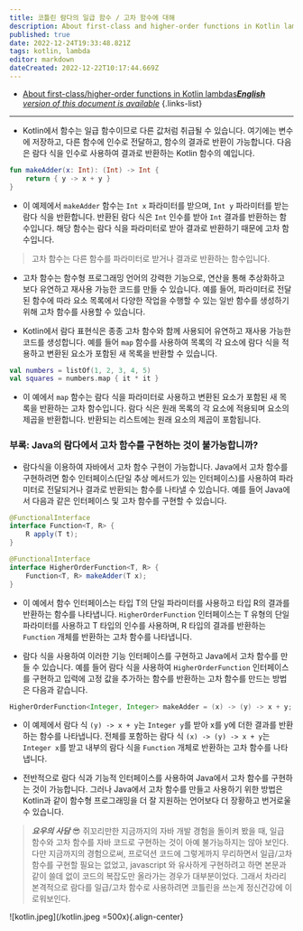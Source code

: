 ```yaml
---
title: 코틀린 람다의 일급 함수 / 고차 함수에 대해
description: About first-class and higher-order functions in Kotlin lambdas
published: true
date: 2022-12-24T19:33:48.821Z
tags: kotlin, lambda
editor: markdown
dateCreated: 2022-12-22T10:17:44.669Z
---
```


- [About first-class/higher-order functions in Kotlin lambdas***English** version of this document is available*](/en/dev/Kotlin/About-first-class-and-higher-order-functions-in-Kotlin-lambdas)
{.links-list}

---

- Kotlin에서 함수는 일급 함수이므로 다른 값처럼 취급될 수 있습니다. 여기에는 변수에 저장하고, 다른 함수에 인수로 전달하고, 함수의 결과로 반환이 가능합니다. 다음은 람다 식을 인수로 사용하여 결과로 반환하는 Kotlin 함수의 예입니다.

```kotlin
fun makeAdder(x: Int): (Int) -> Int {
    return { y -> x + y }
}
```

- 이 예제에서 `makeAdder` 함수는 `Int x` 파라미터를 받으며, `Int y` 파라미터를 받는 람다 식을 반환합니다. 반환된 람다 식은 `Int` 인수를 받아 `Int` 결과를 반환하는 함수입니다. 해당 함수는 람다 식을 파라미터로 받아 결과로 반환하기 때문에 고차 함수입니다. 

> 고차 함수는 다른 함수를 파라미터로 받거나 결과로 반환하는 함수입니다.

- 고차 함수는 함수형 프로그래밍 언어의 강력한 기능으로, 연산을 통해 추상화하고 보다 유연하고 재사용 가능한 코드를 만들 수 있습니다. 예를 들어, 파라미터로 전달된 함수에 따라 요소 목록에서 다양한 작업을 수행할 수 있는 일반 함수를 생성하기 위해 고차 함수를 사용할 수 있습니다.

- Kotlin에서 람다 표현식은 종종 고차 함수와 함께 사용되어 유연하고 재사용 가능한 코드를 생성합니다. 예를 들어 `map` 함수를 사용하여 목록의 각 요소에 람다 식을 적용하고 변환된 요소가 포함된 새 목록을 반환할 수 있습니다.

```kotlin
val numbers = listOf(1, 2, 3, 4, 5)
val squares = numbers.map { it * it }
```

- 이 예에서 `map` 함수는 람다 식을 파라미터로 사용하고 변환된 요소가 포함된 새 목록을 반환하는 고차 함수입니다. 람다 식은 원래 목록의 각 요소에 적용되며 요소의 제곱을 반환합니다. 반환되는 리스트에는 원래 요소의 제곱이 포함됩니다.

### 부록: Java의 람다에서 고차 함수를 구현하는 것이 불가능합니까?

- 람다식을 이용하여 자바에서 고차 함수 구현이 가능합니다. Java에서 고차 함수를 구현하려면 함수 인터페이스(단일 추상 메서드가 있는 인터페이스)를 사용하여 파라미터로 전달되거나 결과로 반환되는 함수를 나타낼 수 있습니다. 예를 들어 Java에서 다음과 같은 인터페이스 및 고차 함수를 구현할 수 있습니다.

```java
@FunctionalInterface
interface Function<T, R> {
    R apply(T t);
}

@FunctionalInterface
interface HigherOrderFunction<T, R> {
    Function<T, R> makeAdder(T x);
}
```

- 이 예에서 함수 인터페이스는 타입 T의 단일 파라미터를 사용하고 타입 R의 결과를 반환하는 함수를 나타냅니다. `HigherOrderFunction` 인터페이스는 T 유형의 단일 파라미터를 사용하고 T 타입의 인수를 사용하며, R 타입의 결과를 반환하는 `Function` 개체를 반환하는 고차 함수를 나타냅니다.

- 람다 식을 사용하여 이러한 기능 인터페이스를 구현하고 Java에서 고차 함수를 만들 수 있습니다. 예를 들어 람다 식을 사용하여 `HigherOrderFunction` 인터페이스를 구현하고 입력에 고정 값을 추가하는 함수를 반환하는 고차 함수를 만드는 방법은 다음과 같습니다.

```java
HigherOrderFunction<Integer, Integer> makeAdder = (x) -> (y) -> x + y;
```

- 이 예제에서 람다 식 `(y) -> x + y`는 `Integer y`를 받아 x를 y에 더한 결과를 반환하는 함수를 나타냅니다. 전체를 포함하는 람다 식 `(x) -> (y) -> x + y`는 `Integer x`를 받고 내부의 람다 식을 `Function` 개체로 반환하는 고차 함수를 나타냅니다.

- 전반적으로 람다 식과 기능적 인터페이스를 사용하여 Java에서 고차 함수를 구현하는 것이 가능합니다. 그러나 Java에서 고차 함수를 만들고 사용하기 위한 방법은 Kotlin과 같이 함수형 프로그래밍을 더 잘 지원하는 언어보다 더 장황하고 번거로울 수 있습니다.


> ***요우의 사담*** 😎
> 쥐꼬리만한 지금까지의 자바 개발 경험을 돌이켜 봤을 때, 일급 함수와 고차 함수를 자바 코드로 구현하는 것이 아예 불가능하지는 않아 보인다.
> 다만 지금까지의 경험으로써, 프로덕션 코드에 그렇게까지 무리하면서 일급/고차 함수를 구현할 필요는 없었고, javascript 와 유사하게 구현하려고 하면 본문과 같이 쓸데 없이 코드의 복잡도만 올라가는 경우가 대부분이었다.
> 그래서 차라리 본격적으로 람다를 일급/고차 함수로 사용하려면 코틀린을 쓰는게 정신건강에 이로워보인다.

![kotlin.jpeg](/kotlin.jpeg =500x){.align-center}